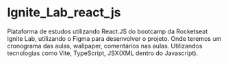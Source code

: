# Ignite_Lab_react_js
 Plataforma de estudos utilizando React.JS do bootcamp da Rocketseat Ignite Lab, utilizando o Figma para desenvolver o projeto. Onde teremos um cronograma das aulas, wallpaper, comentários nas aulas. Utilizandos tecnologias como Vite, TypeScript, JSX(XML dentro do Javascript).
